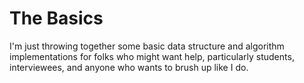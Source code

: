# The Basics
I'm just throwing together some basic data structure and algorithm implementations for folks who might want help, particularly students, interviewees, and anyone who wants to brush up like I do.

